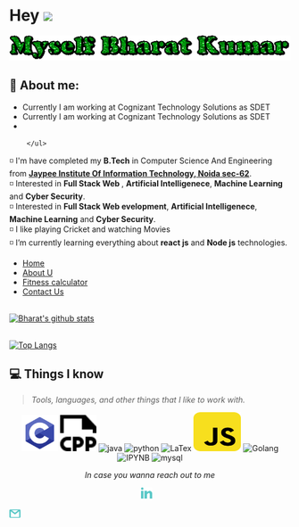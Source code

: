 


# Hey <img src="https://github.com/TheDudeThatCode/TheDudeThatCode/blob/master/Assets/Hi.gif" width="29px"> 
![](https://github.com/bharatk5003/bharatk5003/blob/master/icons/gif.gif)


## :raising_hand: About me:
<div class="container"  background-color='aqua' >
     <ul class="about">
       <li color='red'>Currently I am working at Cognizant Technology Solutions as SDET</li>
       <li>Currently I am working at Cognizant Technology Solutions as SDET</li>
       <li></li>
     
     </ul>

  </div>




◽ I'm have completed my <b>B.Tech</b> in Computer Science And Engineering from <a href="https://www.jiit.ac.in/"> <b>Jaypee Institute Of Information Technology, Noida sec-62</b></a>.<br>
◽ Interested in <b>Full Stack Web </b>, <b>Artificial Intelligenece</b>, <b>Machine Learning</b> and <b>Cyber Security</b>.<br>
◽ Interested in <b>Full Stack Web evelopment</b>, <b>Artificial Intelligenece</b>, <b>Machine Learning</b> and <b>Cyber Security</b>.<br>
◽ I like playing Cricket and watching Movies<br>
◽ I’m currently learning everything about **react js** and **Node js** technologies.<br>

 <div class="mid">
          <ul class="navbar">
            <li><a href="#"class="active">Home</a> </li>
            <li><a href="#">About U</a></li>
            <li><a href="#">Fitness calculator</a> </li>
            <li> <a href="#">Contact Us</a></li>
          </ul>
    </div>



<br>
<a href="https://github.com/bharatk5003">
   <img src="https://github-readme-stats.vercel.app/api?username=bharatk5003&hide=issues&show_icons=true&theme=gotham&locale=en&layout=compact" alt="Bharat's github stats" width=450px/>
</a><br><br>

<div id="tech"></div>

[![Top Langs](https://github-readme-stats.vercel.app/api/top-langs/?username=bharatk5003&layout=compact&text_color=daf7dc&bg_color=151515)](https://github.com/bharatk5003/github-readme-stats)


## 💻 Things I know
> <i>Tools, languages, and other things that I like to work with.</i>
<p align="center">
	  <img src="https://github.com/bharatk5003/bharatk5003/blob/main/icons/c-programming.svg" alt="C" width="65" height="65"/> 
	<img src="https://github.com/bharatk5003/bharatk5003/blob/main/icons/cpp.svg" alt="CPP" width="65" height="65"/> 
      <img src="https://www.vectorlogo.zone/logos/java/java-icon.svg" alt="java" width="65" height="65"/> 
      <img src="https://www.vectorlogo.zone/logos/python/python-icon.svg" alt="python" width="55" height="55"/>
	<img src="https://upload.wikimedia.org/wikipedia/commons/9/92/LaTeX_logo.svg" alt="LaTex" width="65" height="65"/> 
      <img src="https://github.com/bharatk5003/bharatk5003/blob/main/icons/js.svg" alt="JavaScript" width="85" height="70"/> 
      <img src="https://www.vectorlogo.zone/logos/golang/golang-ar21.svg" alt="Golang" width="55" height="75"/>
      <img src="https://www.vectorlogo.zone/logos/jupyter/jupyter-icon.svg" alt="IPYNB" width="55" height="55"/>
      <img src="https://www.vectorlogo.zone/logos/mysql/mysql-ar21.svg" alt="mysql" width="110" height="75"/> 
</p>

<p align="center"=><i>In case you wanna reach out to me</i></p>
 <p align="center">
  <a href="https://www.linkedin.com/in/imshubhamkumar/"><img alt="LinkedIn" title="LinkedIn" src="https://github.com/bharatk5003/bharatk5003/blob/main/icons/linkedin.svg" width=20px" /></a>&nbsp;&nbsp;&nbsp;
 
   <a href="bharatk503@gmail.com"><img alt="mail" title="mail" src="https://github.com/bharatk5003/bharatk5003/blob/main/icons/gmail.svg" width=20px/></a>
</p>
<br>

